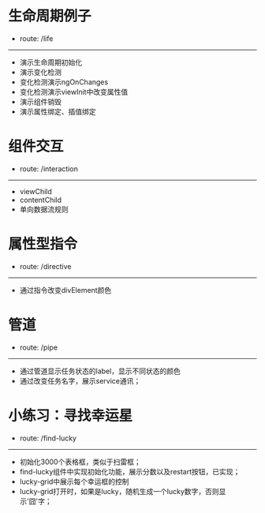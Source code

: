 # 生命周期例子 
- route: /life
****
- 演示生命周期初始化
- 演示变化检测
- 变化检测演示ngOnChanges
- 变化检测演示viewInit中改变属性值
- 演示组件销毁
- 演示属性绑定、插值绑定

# 组件交互 
- route: /interaction
****
- viewChild
- contentChild
- 单向数据流规则

# 属性型指令 
- route: /directive
****
- 通过指令改变divElement颜色

# 管道 
- route: /pipe
****
- 通过管道显示任务状态的label，显示不同状态的颜色
- 通过改变任务名字，展示service通讯；

# 小练习：寻找幸运星
- route: /find-lucky
****
- 初始化3000个表格框，类似于扫雷框；
- find-lucky组件中实现初始化功能，展示分数以及restart按钮，已实现；
- lucky-grid中展示每个幸运框的控制
- lucky-grid打开时，如果是lucky，随机生成一个lucky数字，否则显示'囧'字；
